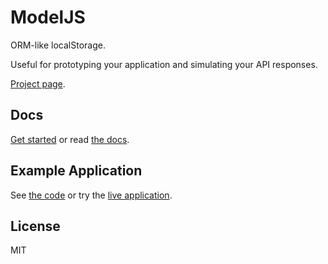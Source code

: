 # ModelJS

ORM-like localStorage.

Useful for prototyping your application and simulating your API responses.

[Project page](http://rafaeleyng.github.io/model-js/).

## Docs

[Get started](http://rafaeleyng.github.io/model-js/get-started.html) or read [the docs](http://rafaeleyng.github.io/model-js/docs.html).

## Example Application

See [the code](https://github.com/rafaeleyng/model-js-ex01) or try the [live application](http://rafaeleyng.github.io/model-js-ex01/).

## License

MIT
